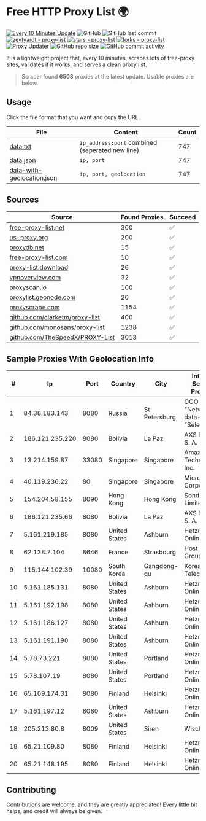 
# Free HTTP Proxy List 🌍

[![Every 10 Minutes Update](https://github.com/mertguvencli/http-proxy-list/actions/workflows/main.yml/badge.svg?branch=main)](https://github.com/mertguvencli/http-proxy-list/actions/workflows/main.yml)
![GitHub](https://img.shields.io/github/license/mertguvencli/http-proxy-list)
![GitHub last commit](https://img.shields.io/github/last-commit/mertguvencli/http-proxy-list)
[![zevtyardt - proxy-list](https://img.shields.io/static/v1?label=zevtyardt&message=proxy-list&color=blue&logo=github)](https://github.com/zevtyardt/proxy-list "Go to GitHub repo")
[![stars - proxy-list](https://img.shields.io/github/stars/zevtyardt/proxy-list?style=social)](https://github.com/zevtyardt/proxy-list)
[![forks - proxy-list](https://img.shields.io/github/forks/zevtyardt/proxy-list?style=social)](https://github.com/zevtyardt/proxy-list)
[![Proxy Updater](https://github.com/zevtyardt/proxy-list/workflows/Proxy%20Updater/badge.svg)](https://github.com/zevtyardt/proxy-list/actions?query=workflow:"Proxy+Updater")
![GitHub repo size](https://img.shields.io/github/repo-size/zevtyardt/proxy-list)
[![GitHub commit activity](https://img.shields.io/github/commit-activity/m/zevtyardt/proxy-list?logo=commits)](https://github.com/zevtyardt/proxy-list/commits/main)

It is a lightweight project that, every 10 minutes, scrapes lots of free-proxy sites, validates if it works, and serves a clean proxy list.

> Scraper found **6508** proxies at the latest update. Usable proxies are below.

## Usage

Click the file format that you want and copy the URL.

|File|Content|Count|
|----|-------|-----|
|[data.txt](https://raw.githubusercontent.com/mertguvencli/http-proxy-list/main/proxy-list/data.txt)|`ip_address:port` combined (seperated new line)|747|
|[data.json](https://raw.githubusercontent.com/mertguvencli/http-proxy-list/main/proxy-list/data.json)|`ip, port`|747|
|[data-with-geolocation.json](https://raw.githubusercontent.com/mertguvencli/http-proxy-list/main/proxy-list/data-with-geolocation.json)|`ip, port, geolocation`|747|

## Sources

|Source|Found Proxies|Succeed|
|------|-------------|-------|
|[free-proxy-list.net](https://free-proxy-list.net)|300|✅|
|[us-proxy.org](https://www.us-proxy.org)|200|✅|
|[proxydb.net](http://proxydb.net)|15|✅|
|[free-proxy-list.com](https://free-proxy-list.com/?page=&port=&type%5B%5D=http&type%5B%5D=https&up_time=0&search=Search)|10|✅|
|[proxy-list.download](https://www.proxy-list.download/HTTP)|26|✅|
|[vpnoverview.com](https://vpnoverview.com/privacy/anonymous-browsing/free-proxy-servers)|32|✅|
|[proxyscan.io](https://www.proxyscan.io)|100|✅|
|[proxylist.geonode.com](https://proxylist.geonode.com/api/proxy-list?limit=300&page=1&sort_by=lastChecked&sort_type=desc&protocols=http,https)|20|✅|
|[proxyscrape.com](https://api.proxyscrape.com/v2/?request=displayproxies&protocol=http&timeout=10000&country=all&ssl=all&anonymity=all)|1154|✅|
|[github.com/clarketm/proxy-list](https://raw.githubusercontent.com/clarketm/proxy-list/master/proxy-list-raw.txt)|400|✅|
|[github.com/monosans/proxy-list](https://raw.githubusercontent.com/monosans/proxy-list/main/proxies/http.txt)|1238|✅|
|[github.com/TheSpeedX/PROXY-List](https://raw.githubusercontent.com/TheSpeedX/PROXY-List/master/http.txt)|3013|✅|


## Sample Proxies With Geolocation Info

|#|Ip|Port|Country|City|Internet Service Provider|
|-|--|----|-------|----|-------------------------|
|1|84.38.183.143|8080|Russia|St Petersburg|OOO "Network of data-centers "Selectel"|
|2|186.121.235.220|8080|Bolivia|La Paz|AXS Bolivia S. A.|
|3|13.214.159.87|33080|Singapore|Singapore|Amazon Technologies Inc.|
|4|40.119.236.22|80|Singapore|Singapore|Microsoft Corporation|
|5|154.204.58.155|8090|Hong Kong|Hong Kong|Sondercloud Limited|
|6|186.121.235.66|8080|Bolivia|La Paz|AXS Bolivia S. A.|
|7|5.161.219.185|8080|United States|Ashburn|Hetzner Online GmbH|
|8|62.138.7.104|8646|France|Strasbourg|Host Europe Group|
|9|115.144.102.39|10080|South Korea|Gangdong-gu|Korea Telecom|
|10|5.161.185.131|8080|United States|Ashburn|Hetzner Online GmbH|
|11|5.161.192.198|8080|United States|Ashburn|Hetzner Online GmbH|
|12|5.161.186.127|8080|United States|Ashburn|Hetzner Online GmbH|
|13|5.161.191.190|8080|United States|Ashburn|Hetzner Online GmbH|
|14|5.78.73.221|8080|United States|Portland|Hetzner Online GmbH|
|15|5.78.107.19|8080|United States|Portland|Hetzner Online GmbH|
|16|65.109.174.31|8080|Finland|Helsinki|Hetzner Online GmbH|
|17|5.161.197.12|8080|United States|Ashburn|Hetzner Online GmbH|
|18|205.213.80.8|8009|United States|Siren|WiscNet|
|19|65.21.109.80|8080|Finland|Helsinki|Hetzner Online GmbH|
|20|65.21.148.195|8080|Finland|Helsinki|Hetzner Online GmbH|



## Contributing

Contributions are welcome, and they are greatly appreciated! Every
little bit helps, and credit will always be given.

